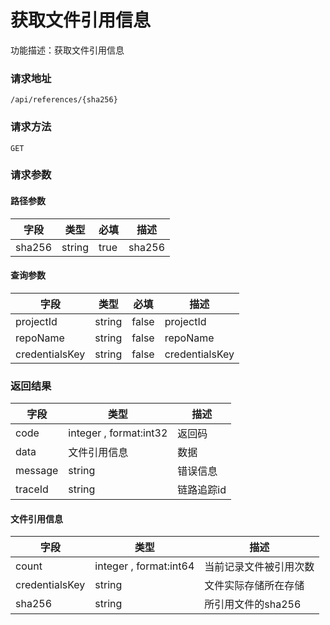 # 获取文件引用信息
功能描述：获取文件引用信息

### 请求地址
```
/api/references/{sha256}
```

### 请求方法
`GET`
### 请求参数
#### 路径参数

| 字段 | 类型 | 必填 | 描述 |
| -------- | -------- | -------- | -------- |
| sha256     | string   | true       | sha256 |

#### 查询参数

| 字段 | 类型 | 必填 | 描述 |
| -------- | -------- | -------- | -------- |
| projectId     | string   | false       | projectId |
| repoName     | string   | false       | repoName |
| credentialsKey     | string   | false       | credentialsKey |



### 返回结果
| 字段 | 类型 | 描述 |
| -------- | -------- | -------- |
| code     | integer , format:int32  | 返回码 |
| data     | 文件引用信息   | 数据 |
| message     | string   | 错误信息 |
| traceId     | string   | 链路追踪id |
#### 文件引用信息
| 字段 | 类型 | 描述 |
| -------- | -------- | -------- |
| count     | integer , format:int64  | 当前记录文件被引用次数 |
| credentialsKey     | string   | 文件实际存储所在存储 |
| sha256     | string   | 所引用文件的sha256 |

